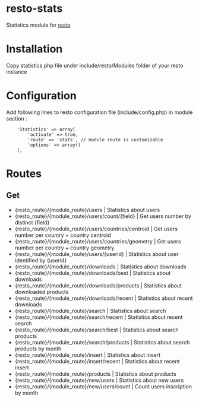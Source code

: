 # resto-stats

Statistics module for [resto](http://mapshup.com/resto/)

# Installation
Copy statistics.php file under include/resto/Modules folder of your resto instance

# Configuration
Add following lines to resto configuration file (include/config.php) in module section :

        'Statistics' => array(
            'activate' => true,
            'route' => 'stats', // module route is customizable
            'options' => array()
        ),

# Routes
## Get

* {resto_route}/{module_route}/users                                          |  Statistics about users
* {resto_route}/{module_route}/users/count/{field}                            |  Get users number by distinct {field}
* {resto_route}/{module_route}/users/countries/centroid                       |  Get users number per country + country centroid
* {resto_route}/{module_route}/users/countries/geometry                       |  Get users number per country + country geometry
* {resto_route}/{module_route}/users/{userid}                                 |  Statistics about user identified by {userid}
* {resto_route}/{module_route}/downloads                                      |  Statistics about downloads
* {resto_route}/{module_route}/downloads/best                                 |  Statistics about downloads
* {resto_route}/{module_route}/downloads/products                             |  Statistics about downloaded products
* {resto_route}/{module_route}/downloads/recent                               |  Statistics about recent downloads
* {resto_route}/{module_route}/search                                         |  Statistics about search
* {resto_route}/{module_route}/search/recent                                  |  Statistics about recent search
* {resto_route}/{module_route}/search/best                                    |  Statistics about search products
* {resto_route}/{module_route}/search/products                                |  Statistics about search products by month
* {resto_route}/{module_route}/insert                                         |  Statistics about insert
* {resto_route}/{module_route}/insert/recent                                  |  Statistics about recent insert
* {resto_route}/{module_route}/products                                       |  Statistics about products
* {resto_route}/{module_route}/new/users                                      |  Statistics about new users
* {resto_route}/{module_route}/new/users/count                                |  Count users inscription by month